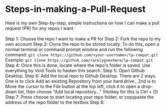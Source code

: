 # Steps-in-making-a-Pull-Request<br>
Here is my own Step-by-step, simple instructions on how I can make a pull request (PR) for any repos I want<br><br>
Step 1: Choose the repo I want to make a PR for
Step 2: Fork the repo to my own account
Step 3: Clone the repo to be stored locally. To do this, open a normal terminal or command prompt window and run the following command:
```git clone https://github.com/<your-username>/lp-compat.git```
Example: ```git clone https://github.com/rarelygoeshere/lp-compat.git```
Step 4: Once this is done, locate where the repo's folder is saved. Use everything by Void Tools to hasten this search.
Step 5: Open Github Desktop.
Step 6: Add the local repo to Github Desktop. There are 2 ways. One is to click Add an existing Repository from your hard drive., 2nd is to Move the cursor to the File button at the top left, click it to open a drop-down list, then choose "Add local repository..." (Hotkey for this is Ctrl + O) 
Step 7: Press choose to start locating your repo folder, or copypaste the address of the repo folder to the textbox
Step 8: 
